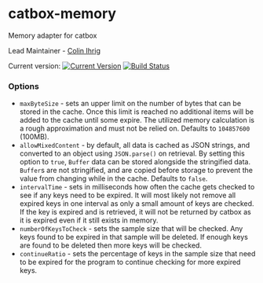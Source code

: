 catbox-memory
=============

Memory adapter for catbox

Lead Maintainer - [Colin Ihrig](https://github.com/cjihrig)

Current version: [![Current Version](https://img.shields.io/npm/v/catbox-memory.svg)](https://www.npmjs.org/package/catbox-memory) [![Build Status](https://api.travis-ci.org/hapijs/catbox-memory.svg)](https://travis-ci.org/hapijs/catbox-memory)

### Options

- `maxByteSize` - sets an upper limit on the number of bytes that can be stored in the
  cache. Once this limit is reached no additional items will be added to the cache
  until some expire. The utilized memory calculation is a rough approximation and must
  not be relied on. Defaults to `104857600` (100MB).
- `allowMixedContent` - by default, all data is cached as JSON strings, and converted
  to an object using `JSON.parse()` on retrieval. By setting this option to `true`,
  `Buffer` data can be stored alongside the stringified data. `Buffer`s are not
  stringified, and are copied before storage to prevent the value from changing while
  in the cache. Defaults to `false`.
- `intervalTime` - sets in milliseconds how often the cache gets checked to see if any
  keys need to be expired. It will most likely not remove all expired keys in one
  interval as only a small amount of keys are checked. If the key is expired and is
  retrieved, it will not be returned by catbox as it is expired even if it still
  exists in memory.
- `numberOfKeysToCheck` - sets the sample size that will be checked. Any keys found
  to be expired in that sample will be deleted. If enough keys are found to be deleted
  then more keys will be checked.
- `continueRatio` - sets the percentage of keys in the sample size that need to be
  expired for the program to continue checking for more expired keys.
